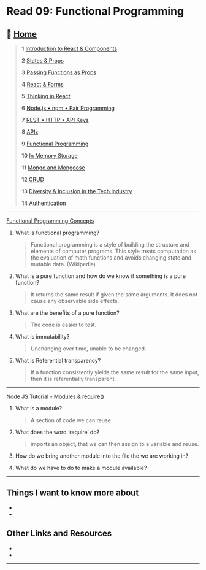 # Read 09: Functional Programming

## 🏡 [**Home**](https://mistidinzy.github.io/ReadingNotes/)

> **1** [Introduction to React & Components](/read01.md)
>
> **2** [States & Props](/read02.md)
>
> **3** [Passing Functions as Props](/read03.md)
>
> **4** [React & Forms](/read04.md)
>
> **5** [Thinking in React](/read05.md)
>
> **6** [Node.js • npm • Pair Programming](/read06.md)
>
> **7** [REST • HTTP • API Keys](/read07.md)
>
> **8** [APIs](/read08.md)
>
> **9** [Functional Programming](/read09.md)
>
> **10** [In Memory Storage](/read10.md)
>
> **11** [Mongo and Mongoose](/read11.md)
>
> **12** [CRUD](/read12.md)
>
> **13** [Diversity & Inclusion in the Tech Industry](/read13.md)
>
> **14** [Authentication](/read14.md)

_____

[Functional Programming Concepts](https://medium.com/the-renaissance-developer/concepts-of-functional-programming-in-javascript-6bc84220d2aa)

1. What is functional programming?
    > Functional programming is a style of building the structure and elements of computer programs. This style treats computation as the evaluation of math functions and avoids changing state and mutable data. (Wikipedia)

2. What is a pure function and how do we know if something is a pure function?
    > It returns the same result if given the same arguments.
    > It does not cause any observable side effects.

3. What are the benefits of a pure function?
    > The code is easier to test.
4. What is immutability?
    > Unchanging over time, unable to be changed.
5. What is Referential transparency?
    > If a function consistently yields the same result for the same input, then it is referentially transparent.

_____

[Node JS Tutorial - Modules & require()](https://www.youtube.com/watch?v=xHLd36QoS4k)

1. What is a module?
    > A section of code we can reuse.
2. What does the word ‘require’ do?
    > imports an object, that we can then assign to a variable and reuse.
3. How do we bring another module into the file the we are working in?
    >
4. What do we have to do to make a module available?
    >
_____

## Things I want to know more about

-
-

## Other Links and Resources

-
-

_____
